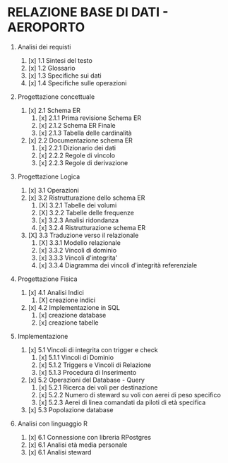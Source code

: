 # RELAZIONE BASE DI DATI - AEROPORTO

1. Analisi dei requisti
    1. [x] 1.1 Sintesi del testo
    2. [x] 1.2 Glossario
    3. [x] 1.3 Specifiche sui dati
    4. [x] 1.4 Specifiche sulle operazioni

2. Progettazione concettuale
    1. [x] 2.1 Schema ER
        1. [x] 2.1.1 Prima revisione Schema ER
        2. [x] 2.1.2 Schema ER Finale
        3. [x] 2.1.3 Tabella delle cardinalità
    2. [x] 2.2 Documentazione schema ER
        1. [x] 2.2.1 Dizionario dei dati
        2. [x] 2.2.2 Regole di vincolo 
        3. [x] 2.2.3 Regole di derivazione 

3. Progettazione Logica
    1. [x] 3.1 Operazioni
    2. [x] 3.2 Ristrutturazione dello schema ER
        1. [X] 3.2.1 Tabelle dei volumi
        2. [X] 3.2.2 Tabelle delle frequenze
        3. [x] 3.2.3 Analisi ridondanza 
        4. [x] 3.2.4 Ristrutturazione schema ER
    3. [X] 3.3 Traduzione verso il relazionale
        1. [X] 3.3.1 Modello relazionale    
        2. [x] 3.3.2 Vincoli di dominio
        3. [x] 3.3.3 Vincoli d'integrita'
        4. [x] 3.3.4 Diagramma dei vincoli d'integrità referenziale

4. Progettazione Fisica
    1. [x] 4.1 Analisi Indici
       1. [X] creazione indici
    2. [x] 4.2 Implementazione in SQL
       1. [x] creazione database
       2. [x] creazione tabelle

5. Implementazione
    1. [x] 5.1 Vincoli di integrita con trigger e check
       1. [x] 5.1.1 Vincoli di Dominio
       2. [x] 5.1.2 Triggers e Vincoli di Relazione
       3. [x] 5.1.3 Procedura di Inserimento
    2. [x] 5.2 Operazioni del Database - Query
       1. [x] 5.2.1 Ricerca dei voli per destinazione
       2. [x] 5.2.2 Numero di steward su voli con aerei di peso specifico
       3. [x] 5.2.3 Aerei di linea comandati da piloti di età specifica
    3. [x] 5.3 Popolazione database

6. Analisi con linguaggio R
    1. [x] 6.1 Connessione con libreria RPostgres
    2. [x] 6.1 Analisi età media personale
    3. [x] 6.1 Analisi steward

